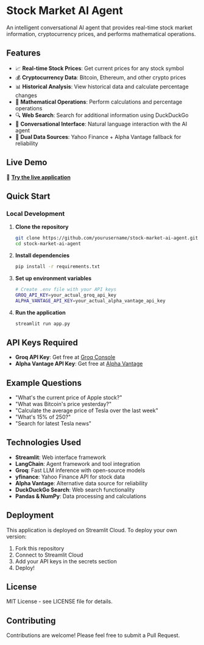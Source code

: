 # Stock Market AI Agent

An intelligent conversational AI agent that provides real-time stock market information, cryptocurrency prices, and performs mathematical operations.

## Features

- 📈 **Real-time Stock Prices**: Get current prices for any stock symbol
- 💰 **Cryptocurrency Data**: Bitcoin, Ethereum, and other crypto prices  
- 📊 **Historical Analysis**: View historical data and calculate percentage changes
- 🧮 **Mathematical Operations**: Perform calculations and percentage operations
- 🔍 **Web Search**: Search for additional information using DuckDuckGo
- 💬 **Conversational Interface**: Natural language interaction with the AI agent
- 🔄 **Dual Data Sources**: Yahoo Finance + Alpha Vantage fallback for reliability

## Live Demo

🚀 **[Try the live application](https://your-app-name.streamlit.app)**

## Quick Start

### Local Development

1. **Clone the repository**
   ```bash
   git clone https://github.com/yourusername/stock-market-ai-agent.git
   cd stock-market-ai-agent
   ```

2. **Install dependencies**
   ```bash
   pip install -r requirements.txt
   ```

3. **Set up environment variables**
   ```bash
   # Create .env file with your API keys
   GROQ_API_KEY=your_actual_groq_api_key
   ALPHA_VANTAGE_API_KEY=your_actual_alpha_vantage_api_key
   ```

4. **Run the application**
   ```bash
   streamlit run app.py
   ```

## API Keys Required

- **Groq API Key**: Get free at [Groq Console](https://console.groq.com/)
- **Alpha Vantage API Key**: Get free at [Alpha Vantage](https://www.alphavantage.co/support/#api-key)

## Example Questions

- "What's the current price of Apple stock?"
- "What was Bitcoin's price yesterday?"
- "Calculate the average price of Tesla over the last week"
- "What's 15% of 250?"
- "Search for latest Tesla news"

## Technologies Used

- **Streamlit**: Web interface framework
- **LangChain**: Agent framework and tool integration
- **Groq**: Fast LLM inference with open-source models
- **yfinance**: Yahoo Finance API for stock data
- **Alpha Vantage**: Alternative data source for reliability
- **DuckDuckGo Search**: Web search functionality
- **Pandas & NumPy**: Data processing and calculations

## Deployment

This application is deployed on Streamlit Cloud. To deploy your own version:

1. Fork this repository
2. Connect to Streamlit Cloud
3. Add your API keys in the secrets section
4. Deploy!

## License

MIT License - see LICENSE file for details.

## Contributing

Contributions are welcome! Please feel free to submit a Pull Request.
